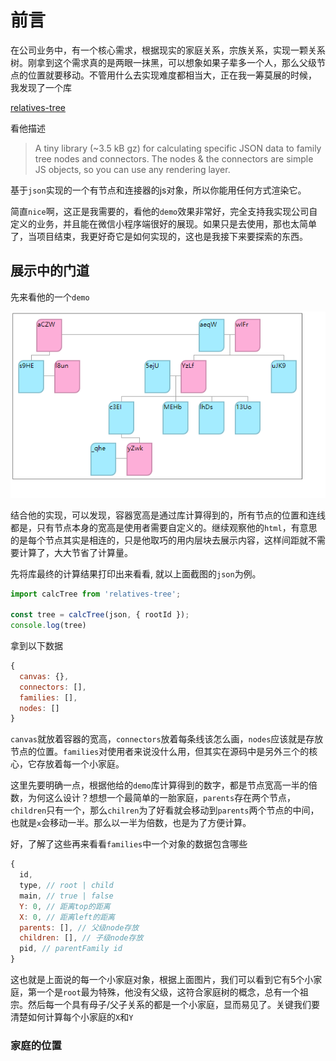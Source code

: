 # 前言

在公司业务中，有一个核心需求，根据现实的家庭关系，宗族关系，实现一颗关系树。刚拿到这个需求真的是两眼一抹黑，可以想象如果子辈多一个人，那么父级节点的位置就要移动。不管用什么去实现难度都相当大，正在我一筹莫展的时候，
我发现了一个库

[relatives-tree](https://github.com/SanichKotikov/relatives-tree)

看他描述

> A tiny library (~3.5 kB gz) for calculating specific JSON data to family tree nodes and connectors.
> The nodes & the connectors are simple JS objects, so you can use any rendering layer.

基于`json`实现的一个有节点和连接器的js对象，所以你能用任何方式渲染它。

简直`nice`啊，这正是我需要的，看他的`demo`效果非常好，完全支持我实现公司自定义的业务，并且能在微信小程序端很好的展现。如果只是去使用，那也太简单了，当项目结束，我更好奇它是如何实现的，这也是我接下来要探索的东西。

## 展示中的门道

先来看他的一个`demo`

![图片](../images/difficulty/1.png)

结合他的实现，可以发现，容器宽高是通过库计算得到的，所有节点的位置和连线都是，只有节点本身的宽高是使用者需要自定义的。继续观察他的`html`，有意思的是每个节点其实是相连的，只是他取巧的用内层块去展示内容，这样间距就不需要计算了，大大节省了计算量。

先将库最终的计算结果打印出来看看, 就以上面截图的`json`为例。

```js
import calcTree from 'relatives-tree';

const tree = calcTree(json, { rootId });
console.log(tree)
```
拿到以下数据

```js
{
  canvas: {},
  connectors: [],
  families: [],
  nodes: []
}
```
`canvas`就放着容器的宽高，`connectors`放着每条线该怎么画，`nodes`应该就是存放节点的位置。`families`对使用者来说没什么用，但其实在源码中是另外三个的核心，它存放着每一个小家庭。

这里先要明确一点，根据他给的`demo`库计算得到的数字，都是节点宽高一半的倍数，为何这么设计？想想一个最简单的一胎家庭，`parents`存在两个节点，`children`只有一个，那么`chilren`为了好看就会移动到`parents`两个节点的中间，也就是`x`会移动一半。那么以一半为倍数，也是为了方便计算。

好，了解了这些再来看看`families`中一个对象的数据包含哪些

```js
{
  id, 
  type, // root | child
  main, // true | false
  Y: 0, // 距离top的距离
  X: 0, // 距离left的距离
  parents: [], // 父级node存放
  children: [], // 子级node存放
  pid, // parentFamily id
}
```
这也就是上面说的每一个小家庭对象，根据上面图片，我们可以看到它有5个小家庭，第一个是`root`最为特殊，他没有父级，这符合家庭树的概念，总有一个祖宗。然后每一个具有母子/父子关系的都是一个小家庭，显而易见了。关键我们要清楚如何计算每个小家庭的`X`和`Y`

### 家庭的位置
